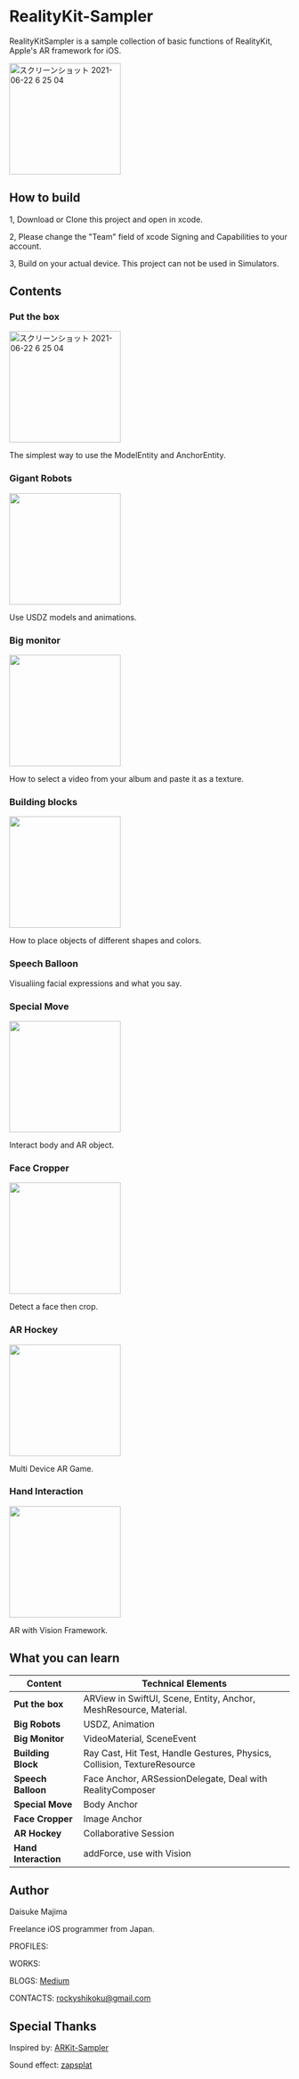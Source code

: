 # RealityKit-Sampler

RealityKitSampler is a sample collection of basic functions of RealityKit, Apple's AR framework for iOS.

<img width="200" alt="スクリーンショット 2021-06-22 6 25 04" src="https://qiita-image-store.s3.ap-northeast-1.amazonaws.com/0/235259/fe1a0cf4-eb15-83bf-1abf-7614d1cccf5a.png">

## How to build
1, Download or Clone this project and open in xcode.

2, Please change the "Team" field of xcode Signing and Capabilities to your account.

3, Build on your actual device. This project can not be used in Simulators.

## Contents

### Put the box

<img width="200" alt="スクリーンショット 2021-06-22 6 25 04" src="https://user-images.githubusercontent.com/23278992/122830079-cc028c80-d322-11eb-87a3-8aa4803860a4.png">

The simplest way to use the ModelEntity and AnchorEntity.


### Gigant Robots

<img width="200" src="https://user-images.githubusercontent.com/23278992/124874290-83292400-e002-11eb-948f-13302a5806ed.gif">

Use USDZ models and animations.


### Big monitor

<img width="200" src="https://user-images.githubusercontent.com/23278992/123641992-c8f52800-d85d-11eb-918a-4619071a54c9.gif">

How to select a video from your album and paste it as a texture.


### Building blocks

<img width="200" src="https://user-images.githubusercontent.com/23278992/123644152-11ade080-d860-11eb-828f-68e86ac8ee28.gif">

How to place objects of different shapes and colors.


### Speech Balloon



Visualiing facial expressions and what you say.

### Special Move

<img width="200" src="https://user-images.githubusercontent.com/23278992/125154167-b7801a00-e193-11eb-93c6-631e827a96ed.gif">

Interact body and AR object.

### Face Cropper

<img width="200" src="https://user-images.githubusercontent.com/23278992/124336683-e158a000-dbd9-11eb-8a00-5c2943daefcb.gif">

Detect a face then crop.


### AR Hockey

<img width="200" src="https://user-images.githubusercontent.com/23278992/137721587-cc6e8235-b7a0-4fb1-ad12-4af3c1cbb5e9.gif">

Multi Device AR Game.

### Hand Interaction

<img width="200" src="https://user-images.githubusercontent.com/23278992/125152071-59e4d100-e185-11eb-8f4c-e14a825ada09.gif">

AR with Vision Framework.


## What you can learn

| Content | Technical Elements |
| ------------- | ------------- |
| **Put the box**  | ARView in SwiftUI, Scene, Entity, Anchor, MeshResource, Material.  |
| **Big Robots**  | USDZ, Animation  |
| **Big Monitor**  | VideoMaterial, SceneEvent  |
| **Building Block** | Ray Cast, Hit Test, Handle Gestures, Physics, Collision, TextureResource |
| **Speech Balloon** | Face Anchor, ARSessionDelegate, Deal with RealityComposer |
| **Special Move** | Body Anchor |
| **Face Cropper** | Image Anchor |
| **AR Hockey** | Collaborative Session |
| **Hand Interaction** | addForce, use with Vision |


## Author

Daisuke Majima

Freelance iOS programmer from Japan.

PROFILES:

WORKS:

BLOGS:  [Medium](https://rockyshikoku.medium.com/)

CONTACTS:  rockyshikoku@gmail.com

## Special Thanks

Inspired by:  [ARKit-Sampler](https://github.com/shu223/ARKit-Sampler)

Sound effect: [zapsplat](https://www.zapsplat.com)
